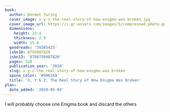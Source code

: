 ```yaml
---
book:
  author: Dermot Turing
  cover_image: x-y-z-the-real-story-of-how-enigma-was-broken.jpg
  cover_image_url: https://i.gr-assets.com/images/S/compressed.photo.goodreads.com/books/1521828263l/39305425._SX98_.jpg
  dimensions:
    height: 23.4
    thickness: 2.9
    width: 15.6
  goodreads: '39305425'
  isbn10: 0750987820
  isbn13: '9780750987820'
  pages: 320
  publication_year: '2018'
  slug: x-y-z-the-real-story-of-how-enigma-was-broken
  spine_color: '#996169'
  title: 'X, Y & Z: The Real Story of How Enigma Was Broken'
plan:
  date_added: '2019-05-03'
---
```


I will probably choose one Enigma book and discard the others

